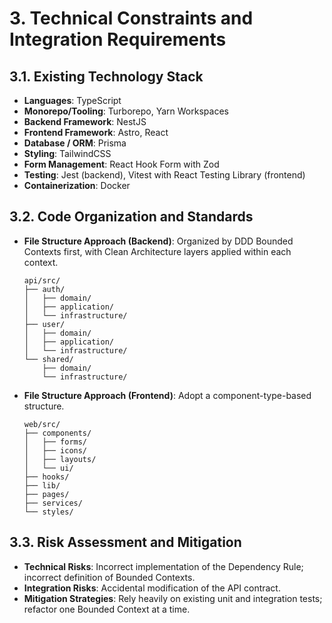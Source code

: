 # 3. Technical Constraints and Integration Requirements

## 3.1. Existing Technology Stack

- **Languages**: TypeScript
- **Monorepo/Tooling**: Turborepo, Yarn Workspaces
- **Backend Framework**: NestJS
- **Frontend Framework**: Astro, React
- **Database / ORM**: Prisma
- **Styling**: TailwindCSS
- **Form Management**: React Hook Form with Zod
- **Testing**: Jest (backend), Vitest with React Testing Library (frontend)
- **Containerization**: Docker

## 3.2. Code Organization and Standards

- **File Structure Approach (Backend)**: Organized by DDD Bounded Contexts first, with Clean
  Architecture layers applied within each context.

  ```tree
  api/src/
  ├── auth/
  │   ├── domain/
  │   ├── application/
  │   └── infrastructure/
  ├── user/
  │   ├── domain/
  │   ├── application/
  │   └── infrastructure/
  └── shared/
      ├── domain/
      └── infrastructure/
  ```

- **File Structure Approach (Frontend)**: Adopt a component-type-based structure.

  ```tree
  web/src/
  ├── components/
  │   ├── forms/
  │   ├── icons/
  │   ├── layouts/
  │   └── ui/
  ├── hooks/
  ├── lib/
  ├── pages/
  ├── services/
  └── styles/
  ```

## 3.3. Risk Assessment and Mitigation

- **Technical Risks**: Incorrect implementation of the Dependency Rule; incorrect definition of
  Bounded Contexts.
- **Integration Risks**: Accidental modification of the API contract.
- **Mitigation Strategies**: Rely heavily on existing unit and integration tests; refactor one
  Bounded Context at a time.
